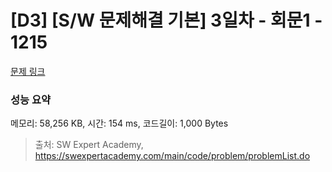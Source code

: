 # [D3] [S/W 문제해결 기본] 3일차 - 회문1 - 1215 

[문제 링크](https://swexpertacademy.com/main/code/problem/problemDetail.do?contestProbId=AV14QpAaAAwCFAYi) 

### 성능 요약

메모리: 58,256 KB, 시간: 154 ms, 코드길이: 1,000 Bytes



> 출처: SW Expert Academy, https://swexpertacademy.com/main/code/problem/problemList.do